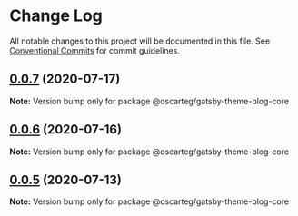 # Change Log

All notable changes to this project will be documented in this file.
See [Conventional Commits](https://conventionalcommits.org) for commit guidelines.

## [0.0.7](https://github.com/oscarteg/gatsby-themes/compare/@oscarteg/gatsby-theme-blog-core@0.0.6...@oscarteg/gatsby-theme-blog-core@0.0.7) (2020-07-17)

**Note:** Version bump only for package @oscarteg/gatsby-theme-blog-core

## [0.0.6](https://github.com/oscarteg/gatsby-themes/compare/@oscarteg/gatsby-theme-blog-core@0.0.5...@oscarteg/gatsby-theme-blog-core@0.0.6) (2020-07-16)

**Note:** Version bump only for package @oscarteg/gatsby-theme-blog-core

## [0.0.5](https://github.com/oscarteg/gatsby-themes/compare/@oscarteg/gatsby-theme-blog-core@0.0.4...@oscarteg/gatsby-theme-blog-core@0.0.5) (2020-07-13)

**Note:** Version bump only for package @oscarteg/gatsby-theme-blog-core
